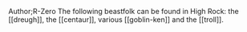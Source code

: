Author;R-Zero
The following beastfolk can be found in High Rock: the [[dreugh]], the [[centaur]], various [[goblin-ken]] and the [[troll]].